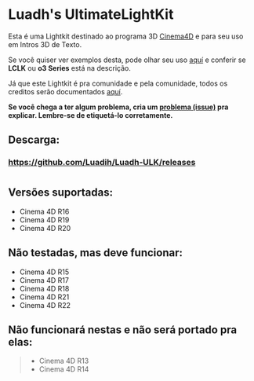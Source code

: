 # Luadh's UltimateLightKit

Esta é uma Lightkit destinado ao programa 3D [Cinema4D](https://www.maxon.net/en-us/products/cinema-4d/overview/) e para seu uso em Intros 3D de Texto.

Se você quiser ver exemplos desta, pode olhar seu uso [aquí](https://www.youtube.com/c/loAd_Variety/videos) e conferir se  **LCLK** ou **o3 Series** está na descrição.

Já que este Lightkit é pra comunidade e pela comunidade, todos os creditos serão documentados [aquí](https://docs.google.com/spreadsheets/d/151VKYKdASJQL2UbSq6cknIqSAWjQ5IFCyj8JVZdeaLQ/edit?usp=sharing).

**Se você chega a ter algum problema, cria um [problema (issue)](https://github.com/Luadih/Luadh-ULK/issues/new) pra explicar. Lembre-se de etiquetá-lo corretamente.**

## Descarga:

### https://github.com/Luadih/Luadh-ULK/releases

#

## Versões suportadas:

- Cinema 4D R16
- Cinema 4D R19
- Cinema 4D R20

## Não testadas, mas deve funcionar:

- Cinema 4D R15
- Cinema 4D R17
- Cinema 4D R18
- Cinema 4D R21
- Cinema 4D R22

## Não funcionará nestas e não será portado pra elas:

> - Cinema 4D R13
> - Cinema 4D R14
